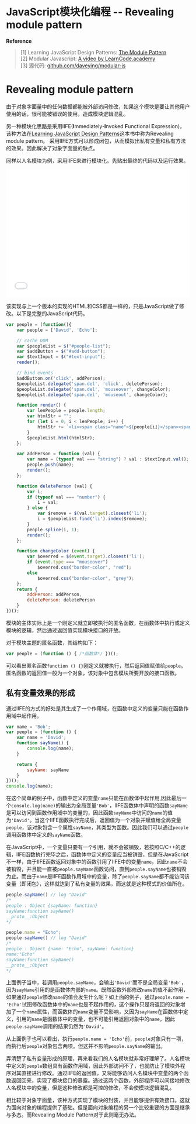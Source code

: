# JavaScript模块化编程 -- Revealing module pattern

**Reference**
> [1] Learning JavaScript Design Patterns: [The Module Pattern](https://addyosmani.com/resources/essentialjsdesignpatterns/book/#modulepatternjavascript)  
> [2] Modular Javascript: [A video by LearnCode.academy](https://www.youtube.com/watch?v=pOfwp6VlnlM&index=3&list=PLoYCgNOIyGABs-wDaaxChu82q_xQgUb4f)  
> [3] 源代码: [github.com/daveying/modular-js](https://github.com/daveying/modular-js)

# Revealing module pattern

由于对象字面量中的任何数据都能被外部访问修改，如果这个模块是要让其他用户使用的话，很可能被错误的使用，造成模块逻辑混乱。

另一种模块化思路是采用IIFE(**I**mmediately-**I**nvoked **F**unctional **E**xpression)，该种方法在[Learning JavaScript Design Patterns](https://addyosmani.com/resources/essentialjsdesignpatterns/book/#modulepatternjavascript)这本书中称为Revealing module pattern。
采用IIFE方式可以形成闭包，从而模拟出私有变量和私有方法的效果。因此解决了对象字面量的缺点。

同样以人名模块为例，采用IIFE来进行模块化。先贴出最终的代码以及运行效果。


<iframe width="100%" height="350" src="//jsfiddle.net/david_da/79hg7u24/1/embedded/" allowfullscreen="allowfullscreen" frameborder="0"></iframe>

该实现与上一个版本的实现的HTML和CSS都是一样的，只是JavaScript做了修改。以下是完整的JavaScript代码。


```js
var people = (function(){
    var people = ['David', 'Echo'];

    // cache DOM
    var $peopleList = $("#people-list");
    var $addButton = $("#add-button");
    var $textInput = $("#text-input");
    render();

    // bind events
    $addButton.on('click', addPerson);
    $peopleList.delegate('span.del', 'click', deletePerson);
    $peopleList.delegate('span.del', 'mouseover', changeColor);
    $peopleList.delegate('span.del', 'mouseout', changeColor);

    function render() {
        var lenPeople = people.length;
        var htmlStr = "";
        for (let i = 0; i < lenPeople; i++) {
            htmlStr += `<li><span class="name">${people[i]}</span><span class="del">&times;</span></li>`
        }
        $peopleList.html(htmlStr);
    };

    var addPerson = function (val) {
        var name = (typeof val === "string") ? val : $textInput.val();
        people.push(name);
        render();
    };

    function deletePerson (val) {
        var i;
        if (typeof val === "number") {
            i = val;
        } else {
            var $remove = $(val.target).closest('li');
            i = $peopleList.find('li').index($remove);
        }
        people.splice(i, 1);
        render();
    };

    function changeColor (event) {
        var $overred = $(event.target).closest('li');
        if (event.type === "mouseover")
            $overred.css("border-color", "red");
        else
            $overred.css("border-color", "grey");
    };
    return {
        addPerson: addPerson,
        deletePerson: deletePerson
    }
})();
```

模块的主体实际上是一个刚定义就立即被执行的匿名函数，在函数体中执行或定义模块的逻辑，然后通过返回值实现模块接口的开放。

对于模块主题的匿名函数，其结构如下：

```js
var people = (function () { /*函数体*/ })();
```
可以看出匿名函数`function () {}`刚定义就被执行，然后返回值赋值给`people`。匿名函数的返回值一般为一个对象，该对象中包含模块所要开放的接口函数。

## 私有变量效果的形成

通过IIFE的方式的好处是其生成了一个作用域，在函数中定义的变量只能在函数作用域中起作用。

```js
var name = 'Bob';
var people = (function () {
    var name = 'David';
    function sayName() {
        console.log(name);
    }

    return {
        sayName: sayName
    }
})();
console.log(name);
```

在这个简单的例子中，函数中定义的变量`name`只能在函数体中起作用,因此最后一个`console.log(name)`的输出为全局变量`'Bob'`，IIFE函数体中声明的函数`sayName`是可以访问到函数作用域中的变量的，因此函数`sayName`中访问的`name`的值为`'David'`。当这个IIFE函数执行完成后，返回值为一个对象并赋值给全局变量`people`，该对象包含一个属性`sayName`，其类型为函数。因此我们可以通过`people`调用函数体中定义的`sayName`函数。

在JavaScript中，一个变量只要有一个引用，就不会被销毁，若按照C/C++的逻辑，IIFE函数执行完毕之后，函数体中定义的变量应当被销毁，但是在JavaScript不一样，由于IIFE函数返回对象中的函数引用了IIFE中的变量`name`，因此`name`不会被销毁，并且能一直被`people.sayName`函数访问，直到`people.sayName`也被销毁为止。而由于`name`是IIFE函数作用域中的变量，除了`people.sayName`都不能访问该变量（即闭包），这样就达到了私有变量的效果，而这就是这种模式的价值所在。


```js
people.sayName() // log "David"
/*
people : Object {sayName: function}
sayName:function sayName()
__proto__:Object
*/

people.name = "Echo";
people.sayName() // log "David"
/*
people : Object {name: "Echo", sayName: function}
name:"Echo"
sayName:function sayName()
__proto__:Object
*/
```

上面例子当中，若调用`people.sayName`，会输出`'David'`而不是全局变量`'Bob'`，因为`sayName`引用的是函数体内部的`name`。既然函数外部修改`name`的值不起作用，如果通过`people`修改`name`的值会发生什么呢？如上面的例子，通过`people.name = 'Echo'`试图修改函数体中的`name`也是不起作用的，这个操作只是将返回的对象增加了一个`name`属性，而函数体的`name`变量不受影响，又因为`sayName`在函数体中定义，引用的`name`是函数体中的变量，也不可能引用返回对象中的`name`，因此`people.sayName`调用的结果仍然为`'David'`。

从上面例子也可以看出，执行`people.name = 'Echo'`前，`people`对象只有一项，而执行后`people`对象包含两项。但这并不影响`people.sayName`的输出。

弄清楚了私有变量形成的原理，再来看我们的人名模块就非常好理解了。人名模块中定义的`people`数组具有函数作用域，因此外部访问不了，也就防止了模块外程序对其直接进行修改。通过IIFE的返回值，又将能够访问人名模块中变量的两个函数返回回来，实现了模块接口的暴露。通过这两个函数，外部程序可以间接地修改人名模块中的变量，但是这种修改都是可控的修改，不会使模块逻辑混乱。

相比较于对象字面量，该种方式实现了模块的封装，并且能够提供有效接口。这就为面向对象的编程提供了基础。但是面向对象编程的另一个比较重要的方面是继承与多态。而Revealing Module Pattern对于此则毫无办法。

